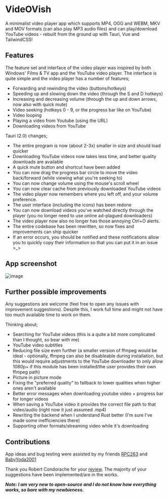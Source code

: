 # VideOVish

A minimalist video player app which supports MP4, OGG and WEBM, MKV and MOV formats (can also play MP3 audio files) and can play/download YouTube videos - rebuilt from the ground up with Tauri, Vue and TailwindCSS!

## Features

The feature set and interface of the video player was inspired by both Windows' Films & TV app and the YouTube video player. The interface is quite simple and the video player has a number of features;

- Forwarding and rewinding the video (buttons/hotkeys)
- Speeding up and slowing down the video (through the S and D hotkeys)
- Increasing and decreasing volume (through the up and down arrows, now also with quick mute)
- Video seeking (hotkeys 0 - 9, or the progress bar like on YouTube)
- Video looping
- Playing a video from Youtube (using the URL)
- Downloading videos from YouTube

Tauri (2.0) changes;

- The entire program is now (about 2-3x) smaller in size and should load quicker
- Downloading YouTube videos now takes less time, and better quality downloads are available
- A quick mute button and shortcut have been added
- You can now drag the progress bar circle to move the video back/forward (while viewing what you're seeking to)
- You can now change volume using the mouse's scroll wheel
- You can now clear cache from previously downloaded YouTube videos
- The video player now remembers where you left off, and your volume preference.
- The user interface (including the icons) has been redone
- You can now download videos you've watched directly through the player (you no longer need to use online ad-plagued downloaders)
- The video player now also no longer has those annoying Ctrl+O alerts.
- The entire codebase has been rewritten, so now fixes and improvements can ship quicker
- If an error occurs, you should be notified and these notifications allow you to quickly copy their information so that you can put it in an issue >_>

## App screenshot

![image](https://user-images.githubusercontent.com/35971384/208214326-63067413-8acc-4e0b-b727-5fb9f56456bc.png)

## Further possible improvements

Any suggestions are welcome (feel free to open any Issues with improvement suggestions). Despite this, I work full time and might not have too much available time to work on them.

Thinking about;

- Searching for YouTube videos (this is a quite a bit more complicated than I thought, so bear with me)
- YouTube video subtitles
- Reducing file size even further (a smaller version of ffmpeg would be ideal - optionally, ffmpeg can also be disableable during installation, but this would require adjustments to the YouTube downloader to only allow 1080p+ if this module has been installed/the user provides their own ffmpeg path)
- Picture in picture mode
- Fixing the "preferred quality" to fallback to lower qualities when higher ones aren't available
- Better error messages when downloading youtube video + progress bar for longer videos
- When saving a YouTube video it provides the correct file path to that video/audio (right now it just assumed .mp4)
- Rewriting the backend when I understand Rust better (I'm sure I've made some inefficiencies there)
- Supporting other formats/streaming video while it's downloading

## Contributions

App ideas and bug testing were assisted by my friends [RPC263](https://www.youtube.com/channel/UCSeiYh0FIlEvGGxT49LK2ew) and [BabyYoda2001](https://github.com/BabyYoda2001) 

Thank you Robert Condorache for your [review](https://www.softpedia.com/get/Multimedia/Video/Video-Players/VideOVish.shtml). The majority of your suggestions have been implemented/are in the works.

***Note: I am very new to open-source and I do not know how everything works, so bare with my newbieness.***

